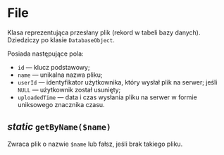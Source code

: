 File
===

Klasa reprezentująca przesłany plik (rekord w tabeli bazy danych). Dziedziczy po klasie `DatabaseObject`.

Posiada następujące pola:

- `id` — klucz podstawowy;
- `name` — unikalna nazwa pliku;
- `userId` — identyfikator użytkownika, który wysłał plik na serwer; jeśli `NULL` — użytkownik został usunięty;
- `uploadedTime` — data i czas wysłania pliku na serwer w formie uniksowego znacznika czasu.

## *static* `getByName($name)`

Zwraca plik o nazwie `$name` lub fałsz, jeśli brak takiego pliku.